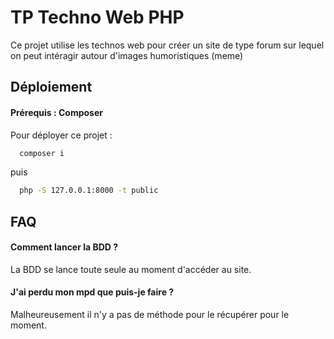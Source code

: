 
# TP Techno Web PHP

Ce projet utilise les technos web pour créer un site de type forum sur lequel on peut intéragir autour d'images humoristiques (meme)


## Déploiement

#### Prérequis : Composer 

Pour déployer ce projet :

```bash
  composer i
```
puis
```bash
  php -S 127.0.0.1:8000 -t public
```


## FAQ

#### Comment lancer la BDD ?

La BDD se lance toute seule au moment d'accéder au site.

#### J'ai perdu mon mpd que puis-je faire ?

Malheureusement il n'y a pas de méthode pour le récupérer pour le moment.

